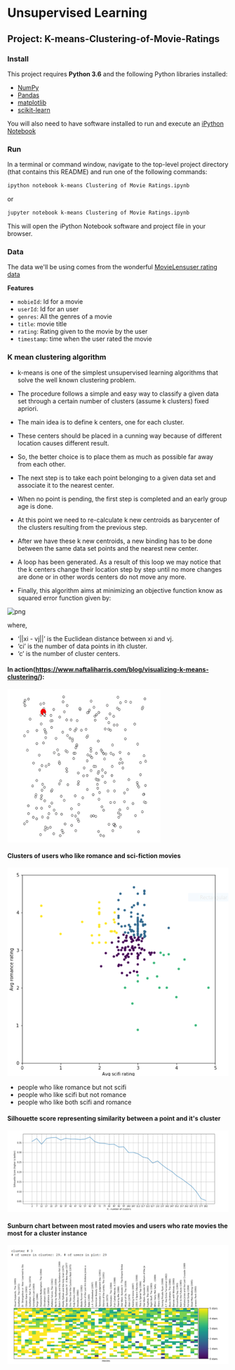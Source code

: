 # Unsupervised Learning
## Project: K-means-Clustering-of-Movie-Ratings

### Install

This project requires **Python 3.6** and the following Python libraries installed:

- [NumPy](http://www.numpy.org/)
- [Pandas](http://pandas.pydata.org)
- [matplotlib](http://matplotlib.org/)
- [scikit-learn](http://scikit-learn.org/stable/)

You will also need to have software installed to run and execute an [iPython Notebook](http://ipython.org/notebook.html)

### Run

In a terminal or command window, navigate to the top-level project directory (that contains this README) and run one of the following commands:

```bash
ipython notebook k-means Clustering of Movie Ratings.ipynb
```  
or
```bash
jupyter notebook k-means Clustering of Movie Ratings.ipynb
```

This will open the iPython Notebook software and project file in your browser.

### Data

The data we'll be using comes from the wonderful [MovieLens](https://movielens.org/)[user rating data](https://grouplens.org/datasets/movielens/)

**Features**
- `mobieId`: Id for a movie
- `userId`: Id for an user
- `genres`: All the genres of a movie
- `title`: movie title
- `rating`: Rating given to the movie by the user
- `timestamp`: time when the user rated the movie 

### K mean clustering algorithm

- k-means is  one of  the simplest unsupervised  learning  algorithms  that  solve  the well  known clustering problem. 

- The procedure follows a simple and  easy  way  to classify a given data set  through a certain number of  clusters (assume k clusters) fixed apriori. 

- The  main  idea  is to define k centers, one for each cluster. 

- These centers  should  be placed in a cunning  way  because of  different  location  causes different  result. 

- So, the better  choice  is  to place them  as  much as possible  far away from each other. 

- The  next  step is to take each point belonging  to a  given data set and associate it to the nearest center. 

- When no point  is  pending,  the first step is completed and an early group age  is done. 

- At this point we need to re-calculate k new centroids as barycenter of  the clusters resulting from the previous step. 

- After we have these k new centroids, a new binding has to be done  between  the same data set points  and  the nearest new center. 

- A loop has been generated. As a result of  this loop we  may  notice that the k centers change their location step by step until no more changes  are done or  in  other words centers do not move any more. 

- Finally, this  algorithm  aims at  minimizing  an objective function know as squared error function given by:

![png](https://sites.google.com/site/dataclusteringalgorithms/_/rsrc/1273047853039/k-means-clustering-algorithm/kmeans.JPG)

where,

- ‘||xi - vj||’ is the Euclidean distance between xi and vj.
- ‘ci’ is the number of data points in ith cluster. 
- ‘c’ is the number of cluster centers.

#### In action(https://www.naftaliharris.com/blog/visualizing-k-means-clustering/):

<img src="https://github.com/shashank136/k-means-Clustering-of-Movie-Ratings/blob/master/image/kmean.gif" width="350" height="350">


#### Clusters of users who like romance and sci-fiction movies

![cluster Image](https://github.com/shashank136/k-means-Clustering-of-Movie-Ratings/blob/master/image/cluster.png)

- people who like romance but not scifi
- people who like scifi but not romance
- people who like both scifi and romance

#### Silhouette score representing similarity between a point and it's cluster

![png](https://github.com/shashank136/k-means-Clustering-of-Movie-Ratings/blob/master/image/silhouette.png)

#### Sunburn chart between most rated movies and users who rate movies the most for a cluster instance

![png](https://github.com/shashank136/k-means-Clustering-of-Movie-Ratings/blob/master/image/userplot.png)
